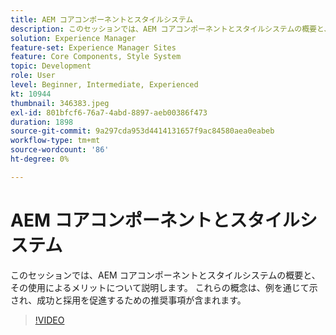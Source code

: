 ```yaml
---
title: AEM コアコンポーネントとスタイルシステム
description: このセッションでは、AEM コアコンポーネントとスタイルシステムの概要と、その使用によるメリットについて説明します。 これらの概念は、例を通じて示され、成功と採用を促進するための推奨事項が含まれます。
solution: Experience Manager
feature-set: Experience Manager Sites
feature: Core Components, Style System
topic: Development
role: User
level: Beginner, Intermediate, Experienced
kt: 10944
thumbnail: 346383.jpeg
exl-id: 801bfcf6-76a7-4abd-8897-aeb00386f473
duration: 1898
source-git-commit: 9a297cda953d4414131657f9ac84580aea0eabeb
workflow-type: tm+mt
source-wordcount: '86'
ht-degree: 0%

---
```


# AEM コアコンポーネントとスタイルシステム

このセッションでは、AEM コアコンポーネントとスタイルシステムの概要と、その使用によるメリットについて説明します。 これらの概念は、例を通じて示され、成功と採用を促進するための推奨事項が含まれます。

>[!VIDEO](https://video.tv.adobe.com/v/346383/?quality=12&learn=on)
